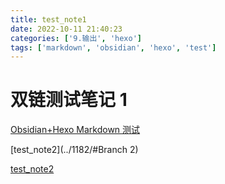 ```yaml
---
title: test_note1
date: 2022-10-11 21:40:23
categories: ['9.输出', 'hexo']
tags: ['markdown', 'obsidian', 'hexo', 'test']
---
```


# 双链测试笔记 1

[Obsidian+Hexo Markdown 测试](../1180/#公式)

[test_note2](../1182/#Branch 2)

[test_note2](../1184)
